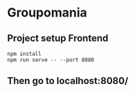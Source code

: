 # Groupomania

## Project setup Frontend
```
npm install
npm run serve -- --port 8080
```
## Then go to localhost:8080/
